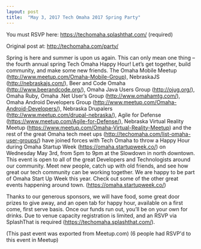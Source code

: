 ```yaml
---
layout: post
title:  "May 3, 2017 Tech Omaha 2017 Spring Party"
---
```


You must RSVP here: https://techomaha.splashthat.com/ (required)

Original post at: http://techomaha.com/party/

Spring is here and summer is upon us again. This can only mean one thing – the fourth annual spring Tech Omaha Happy Hour! Let’s get together, build community, and make some new friends. The Omaha Mobile Meetup (http://www.meetup.com/Omaha-Mobile-Group), NebraskaJS (http://nebraskajs.com/), Beer and Code Omaha (http://www.beerandcode.org/), Omaha Java Users Group (http://ojug.org/), Omaha Ruby, Omaha .Net User’s Group (http://www.omahamtg.com/), Omaha Android Developers Group (http://www.meetup.com/Omaha-Android-Developers/), Nebraska Drupalers (http://www.meetup.com/drupal-nebraska/), Agile for Defense (https://www.meetup.com/Agile-for-Defense/), Nebraska Virtual Reality Meetup (https://www.meetup.com/Omaha-Virtual-Reality-Meetup) and the rest of the great Omaha tech meet ups (http://techomaha.com/list-omaha-user-groups/) have joined forces with Tech Omaha to throw a Happy Hour during Omaha Startup Week (https://omaha.startupweek.co/) on Wednesday May 3rd, from 5pm to 9pm at the Slowdown in north downtown. This event is open to all of the great Developers and Technologists around our community. Meet new people, catch up with old friends, and see how great our tech community can be working together. We are happy to be part of Omaha Start Up Week this year. Check out some of the other great events happening around town. (https://omaha.startupweek.co/)

Thanks to our generous sponsors, we will have food, some great door prizes to give away, and an open tab for happy hour, available on a first come, first serve basis. Once our funds run out, you’ll be on your own for drinks. Due to venue capacity registration is limited, and an RSVP via SplashThat is required (https://techomaha.splashthat.com/).

(This past event was exported from Meetup.com)
(6 people had RSVP'd to this event in Meetup)